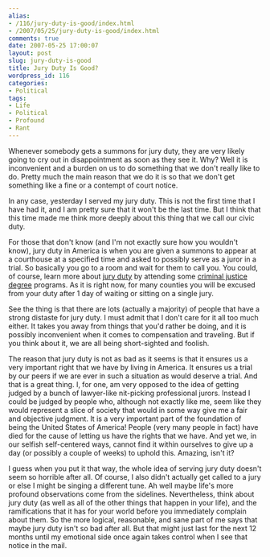 ```yaml
---
alias:
- /116/jury-duty-is-good/index.html
- /2007/05/25/jury-duty-is-good/index.html
comments: true
date: 2007-05-25 17:00:07
layout: post
slug: jury-duty-is-good
title: Jury Duty Is Good?
wordpress_id: 116
categories:
- Political
tags:
- Life
- Political
- Profound
- Rant
---
```


Whenever somebody gets a summons for jury duty, they are very likely going to cry out in disappointment as soon as they see it.  Why?  Well it is inconvenient and a burden on us to do something that we don't really like to do.  Pretty much the main reason that we do it is so that we don't get something like a fine or a contempt of court notice.

In any case, yesterday I served my jury duty.  This is not the first time that I have had it, and I am pretty sure that it won't be the last time.  But I think that this time made me think more deeply about this thing that we call our civic duty.

For those that don't know (and I'm not exactly sure how you wouldn't know), jury duty in America is when you are given a summons to appear at a courthouse at a specified time and asked to possibly serve as a juror in a trial.   So basically you go to a room and wait for them to call you.  You could, of course, learn more about [jury duty](http://www.jud.ct.gov/jury/faq.htm) by attending some [criminal justice degree](http://www.criminaljusticedegree.net) programs.  As it is right now, for many counties you will be excused from your duty after 1 day of waiting or sitting on a single jury.

See the thing is that there are lots (actually a majority) of people that have a strong distaste for jury duty.  I must admit that I don't care for it all too much either.  It takes you away from things that you'd rather be doing, and it is possibly inconvenient when it comes to compensation and traveling.  But if you think about it, we are all being short-sighted and foolish.

The reason that jury duty is not as bad as it seems is that it ensures us a very important right that we have by living in America.  It ensures us a trial by our peers if we are ever in such a situation as would deserve a trial.  And that is a great thing.  I, for one, am very opposed to the idea of getting judged by a bunch of lawyer-like nit-picking professional jurors.  Instead I could be judged by people who, although not exactly like me, seem like they would represent a slice of society that would in some way give me a fair and objective judgment.  It is a very important part of the foundation of being the United States of America!  People (very many people in fact) have died for the cause of letting us have the rights that we have.  And yet we, in our selfish self-centered ways, cannot find it within ourselves to give up a day (or possibly a couple of weeks) to uphold this.  Amazing, isn't it?

I guess when you put it that way, the whole idea of serving jury duty doesn't seem so horrible after all.  Of course, I also didn't actually get called to a jury or else I might be singing a different tune.  Ah well maybe life's more profound observations come from the sidelines.  Nevertheless, think about jury duty (as well as all of the other things that happen in your life), and the ramifications that it has for your world before you immediately complain about them.  So the more logical, reasonable, and sane part of me says that maybe jury duty isn't so bad after all.  But that might just last for the next 12 months until my emotional side once again takes control when I see that notice in the mail.
